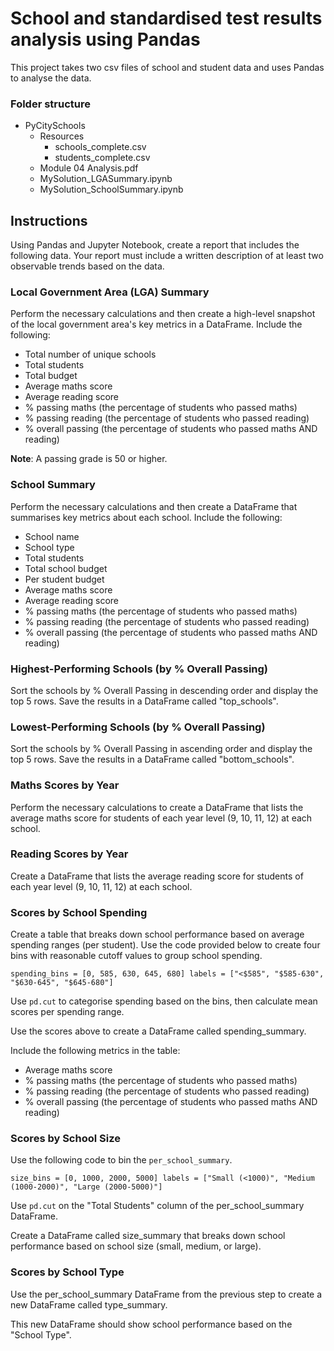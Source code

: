 # School and standardised test results analysis using Pandas
This project takes two csv files of school and student data and uses Pandas to analyse the data.
### Folder structure
- PyCitySchools
  - Resources
    - schools_complete.csv
    - students_complete.csv
  - Module 04 Analysis.pdf
  - MySolution_LGASummary.ipynb
  - MySolution_SchoolSummary.ipynb
## Instructions
Using Pandas and Jupyter Notebook, create a report that includes the following data. Your report must include a written description of at least two observable trends based on the data.
### Local Government Area (LGA) Summary
Perform the necessary calculations and then create a high-level snapshot of the local government area's key metrics in a DataFrame.
Include the following:
- Total number of unique schools
- Total students
- Total budget
- Average maths score
- Average reading score
- % passing maths (the percentage of students who passed maths)
- % passing reading (the percentage of students who passed reading)
- % overall passing (the percentage of students who passed maths AND reading)

**Note**: A passing grade is 50 or higher.
### School Summary
Perform the necessary calculations and then create a DataFrame that summarises key metrics about each school.
Include the following:
- School name
- School type
- Total students
- Total school budget
- Per student budget
- Average maths score
- Average reading score
- % passing maths (the percentage of students who passed maths)
- % passing reading (the percentage of students who passed reading)
- % overall passing (the percentage of students who passed maths AND reading)

### Highest-Performing Schools (by % Overall Passing)
Sort the schools by % Overall Passing in descending order and display the top 5 rows.
Save the results in a DataFrame called "top_schools".

### Lowest-Performing Schools (by % Overall Passing)
Sort the schools by % Overall Passing in ascending order and display the top 5 rows.
Save the results in a DataFrame called "bottom_schools".

### Maths Scores by Year
Perform the necessary calculations to create a DataFrame that lists the average maths score for students of each year level (9, 10, 11, 12) at each school.

### Reading Scores by Year
Create a DataFrame that lists the average reading score for students of each year level (9, 10, 11, 12) at each school.

### Scores by School Spending
Create a table that breaks down school performance based on average spending ranges (per student).
Use the code provided below to create four bins with reasonable cutoff values to group school spending.

`spending_bins = [0, 585, 630, 645, 680]
labels = ["<$585", "$585-630", "$630-645", "$645-680"]`

Use `pd.cut` to categorise spending based on the bins, then calculate mean scores per spending range.

Use the scores above to create a DataFrame called spending_summary.

Include the following metrics in the table:

- Average maths score
- % passing maths (the percentage of students who passed maths)
- % passing reading (the percentage of students who passed reading)
- % overall passing (the percentage of students who passed maths AND reading)

### Scores by School Size
Use the following code to bin the `per_school_summary`.

`size_bins = [0, 1000, 2000, 5000]
labels = ["Small (<1000)", "Medium (1000-2000)", "Large (2000-5000)"]`

Use `pd.cut` on the "Total Students" column of the per_school_summary DataFrame.

Create a DataFrame called size_summary that breaks down school performance based on school size (small, medium, or large).

### Scores by School Type
Use the per_school_summary DataFrame from the previous step to create a new DataFrame called type_summary.

This new DataFrame should show school performance based on the "School Type".

